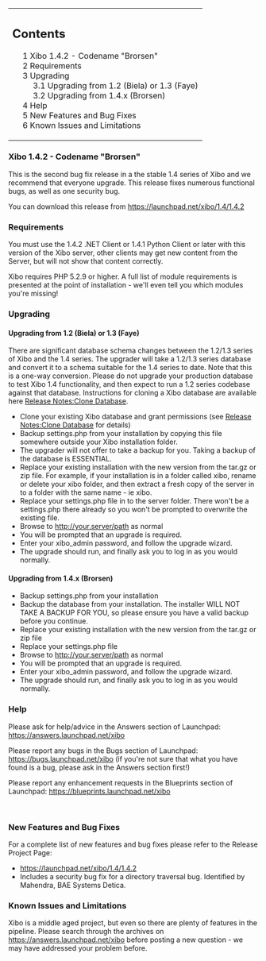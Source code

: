<!--toc=getting_started-->
<table id="toc" class="toc"><tr><td><div id="toctitle"><h2>Contents</h2></div>
<ul>
<li class="toclevel-1 tocsection-1"><a href="#Xibo_1.4.2_-_Codename_.22Brorsen.22"><span class="tocnumber">1</span> <span class="toctext">Xibo 1.4.2 - Codename "Brorsen"</a></li>
<li class="toclevel-1 tocsection-2"><a href="#Requirements"><span class="tocnumber">2</span> <span class="toctext">Requirements</span></a></li>
<li class="toclevel-1 tocsection-3"><a href="#Upgrading"><span class="tocnumber">3</span> <span class="toctext">Upgrading</span></a>
<ul>
<li class="toclevel-2 tocsection-4"><a href="#Upgrading_from_1.2_.28Biela.29_or_1.3_.28Faye.29"><span class="tocnumber">3.1</span> <span class="toctext">Upgrading from 1.2 (Biela) or 1.3 (Faye)</span></a></li>
<li class="toclevel-2 tocsection-5"><a href="#Upgrading_from_1.4.x_.28Brorsen.29"><span class="tocnumber">3.2</span> <span class="toctext">Upgrading from 1.4.x (Brorsen)</span></a></li>
</ul>
</li>
<li class="toclevel-1 tocsection-6"><a href="#Help"><span class="tocnumber">4</span> <span class="toctext">Help</span></a></li>
<li class="toclevel-1 tocsection-7"><a href="#New_Features_and_Bug_Fixes"><span class="tocnumber">5</span> <span class="toctext">New Features and Bug Fixes</span></a></li>
<li class="toclevel-1 tocsection-8"><a href="#Known_Issues_and_Limitations"><span class="tocnumber">6</span> <span class="toctext">Known Issues and Limitations</span></a></li>
</ul>
</td></tr></table>
<h3> <span class="mw-headline" id="Xibo_1.4.2_-_Codename_.22Brorsen.22">Xibo 1.4.2 - Codename "Brorsen"</h3>
<p>This is the second bug fix release in a the stable 1.4 series of Xibo and we recommend that everyone upgrade. This release fixes numerous functional bugs, as well as one security bug.
</p><p>You can download this release from <a rel="nofollow" class="external free" href="https://launchpad.net/xibo/1.4/1.4.2">https://launchpad.net/xibo/1.4/1.4.2</a>
</p>
<h3> <span class="mw-headline" id="Requirements"> Requirements </span></h3>
<p>You must use the 1.4.2 .NET Client or 1.4.1 Python Client or later with this version of the Xibo server, other clients may get new content from the Server, but will not show that content correctly.
</p><p>Xibo requires PHP 5.2.9 or higher. A full list of module requirements is presented at the point of installation - we'll even tell you which modules you're missing!
</p>
<h3> <span class="mw-headline" id="Upgrading"> Upgrading </span></h3>
<h4> <span class="mw-headline" id="Upgrading_from_1.2_.28Biela.29_or_1.3_.28Faye.29"> Upgrading from 1.2 (Biela) or 1.3 (Faye) </span></h4>
<p>There are significant database schema changes between the 1.2/1.3 series of Xibo and the 1.4 series. The upgrader will take a 1.2/1.3 series database and convert it to a schema suitable for the 1.4 series to date. Note that this is a one-way conversion. Please do not upgrade your production database to test Xibo 1.4 functionality, and then expect to run a 1.2 series codebase against that database. Instructions for cloning a Xibo database are available here <a href="release_notes_clonedb.html" title="Release Notes:Clone Database">Release Notes:Clone Database</a>.
</p>
<ul><li> Clone your existing Xibo database and grant permissions (see <a href="release_notes_clonedb.html" title="Release Notes:Clone Database">Release Notes:Clone Database</a> for details)
</li><li> Backup settings.php from your installation by copying this file somewhere outside your Xibo installation folder.
</li><li> The upgrader will not offer to take a backup for you. Taking a backup of the database is ESSENTIAL.
</li><li> Replace your existing installation with the new version from the tar.gz or zip file. For example, if your installation is in a folder called xibo, rename or delete your xibo folder, and then extract a fresh copy of the server in to a folder with the same name - ie xibo.
</li><li> Replace your settings.php file in to the server folder. There won't be a settings.php there already so you won't be prompted to overwrite the existing file.
</li><li> Browse to <a rel="nofollow" class="external free" href="http://your.server/path">http://your.server/path</a> as normal
</li><li> You will be prompted that an upgrade is required.
</li><li> Enter your xibo_admin password, and follow the upgrade wizard.
</li><li> The upgrade should run, and finally ask you to log in as you would normally.
</li></ul>
<h4> <span class="mw-headline" id="Upgrading_from_1.4.x_.28Brorsen.29"> Upgrading from 1.4.x (Brorsen) </span></h4>
<ul><li> Backup settings.php from your installation
</li><li> Backup the database from your installation. The installer WILL NOT TAKE A BACKUP FOR YOU, so please ensure you have a valid backup before you continue.
</li><li> Replace your existing installation with the new version from the tar.gz or zip file
</li><li> Replace your settings.php file
</li><li> Browse to <a rel="nofollow" class="external free" href="http://your.server/path">http://your.server/path</a> as normal
</li><li> You will be prompted that an upgrade is required.
</li><li> Enter your xibo_admin password, and follow the upgrade wizard.
</li><li> The upgrade should run, and finally ask you to log in as you would normally.
</li></ul>
<h3> <span class="mw-headline" id="Help"> Help </span></h3>
<p>Please ask for help/advice in the Answers section of Launchpad: <a rel="nofollow" class="external free" href="https://answers.launchpad.net/xibo">https://answers.launchpad.net/xibo</a>
</p><p>Please report any bugs in the Bugs section of Launchpad: <a rel="nofollow" class="external free" href="https://bugs.launchpad.net/xibo">https://bugs.launchpad.net/xibo</a> (if you're not sure that what you have found is a bug, please ask in the Answers section first!)
</p><p>Please report any enhancement requests in the Blueprints section of Launchpad: <a rel="nofollow" class="external free" href="https://blueprints.launchpad.net/xibo">https://blueprints.launchpad.net/xibo</a>
</p><p><br />
</p>
<h3> <span class="mw-headline" id="New_Features_and_Bug_Fixes">New Features and Bug Fixes</span></h3>
<p>For a complete list of new features and bug fixes please refer to the Release Project Page: 
</p>
<ul><li> <a rel="nofollow" class="external free" href="https://launchpad.net/xibo/1.4/1.4.2">https://launchpad.net/xibo/1.4/1.4.2</a>
</li><li> Includes a security bug fix for a directory traversal bug. Identified by Mahendra, BAE Systems Detica.
</li></ul>
<h3> <span class="mw-headline" id="Known_Issues_and_Limitations"> Known Issues and Limitations </span></h3>
<p>Xibo is a middle aged project, but even so there are plenty of features in the pipeline. Please search through the archives on <a rel="nofollow" class="external free" href="https://answers.launchpad.net/xibo">https://answers.launchpad.net/xibo</a> before posting a new question - we may have addressed your problem before.
</p>